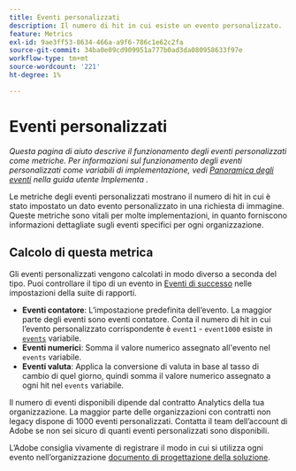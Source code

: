 ```yaml
---
title: Eventi personalizzati
description: Il numero di hit in cui esiste un evento personalizzato.
feature: Metrics
exl-id: 9ae3ff53-8634-466a-a9f6-786c1e62c2fa
source-git-commit: 34ba0e09cd909951a777b0ad3da080958633f97e
workflow-type: tm+mt
source-wordcount: '221'
ht-degree: 1%

---
```


# Eventi personalizzati

*Questa pagina di aiuto descrive il funzionamento degli eventi personalizzati come metriche. Per informazioni sul funzionamento degli eventi personalizzati come variabili di implementazione, vedi [Panoramica degli eventi](/help/implement/vars/page-vars/events/events-overview.md) nella guida utente Implementa .*

Le metriche degli eventi personalizzati mostrano il numero di hit in cui è stato impostato un dato evento personalizzato in una richiesta di immagine. Queste metriche sono vitali per molte implementazioni, in quanto forniscono informazioni dettagliate sugli eventi specifici per ogni organizzazione.

## Calcolo di questa metrica

Gli eventi personalizzati vengono calcolati in modo diverso a seconda del tipo. Puoi controllare il tipo di un evento in [Eventi di successo](/help/admin/admin/c-manage-report-suites/c-edit-report-suites/conversion-var-admin/c-success-events/success-event.md) nelle impostazioni della suite di rapporti.

* **Eventi contatore**: L’impostazione predefinita dell’evento. La maggior parte degli eventi sono eventi contatore. Conta il numero di hit in cui l’evento personalizzato corrispondente è `event1` - `event1000` esiste in [`events`](/help/implement/vars/page-vars/events/events-overview.md) variabile.
* **Eventi numerici**: Somma il valore numerico assegnato all&#39;evento nel `events` variabile.
* **Eventi valuta**: Applica la conversione di valuta in base al tasso di cambio di quel giorno, quindi somma il valore numerico assegnato a ogni hit nel `events` variabile.

Il numero di eventi disponibili dipende dal contratto Analytics della tua organizzazione. La maggior parte delle organizzazioni con contratti non legacy dispone di 1000 eventi personalizzati. Contatta il team dell’account di Adobe se non sei sicuro di quanti eventi personalizzati sono disponibili.

L’Adobe consiglia vivamente di registrare il modo in cui si utilizza ogni evento nell’organizzazione [documento di progettazione della soluzione](/help/implement/prepare/solution-design.md).
